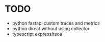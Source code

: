 # TODO

* python fastapi custom traces and metrics
* python direct without using collector
* typescript express/tsoa


